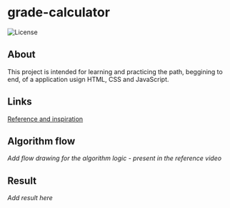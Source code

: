 # grade-calculator

![License](https://img.shields.io/github/license/isabelle-vc/googly?logo=apache&color=lightseagreen)


## About

This project is intended for learning and practicing the path, beggining to end, of a application usign HTML, CSS and JavaScript.

## Links

[Reference and inspiration](https://www.youtube.com/watch?v=3uQymob_L_A)

## Algorithm flow

*Add flow drawing for the algorithm logic - present in the reference video*

## Result

*Add result here*
